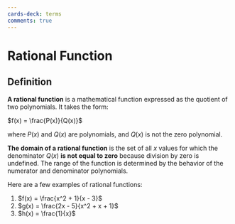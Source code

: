```yaml
---
cards-deck: terms
comments: true
---
```


# Rational Function

## Definition []()

**A rational function** is a mathematical function expressed as the quotient of two polynomials. It takes the form:

$f(x) = \frac{P(x)}{Q(x)}$

where $P(x)$ and $Q(x)$ are polynomials, and $Q(x)$ is not the zero polynomial.

[](1713280899610)


**The domain of a rational function** is the set of all $x$ values for which the denominator $Q(x)$ **is not equal to
zero** because division by zero is undefined. The range of the function is determined by the behavior of the numerator
and denominator polynomials.

Here are a few examples of rational functions:

1. $f(x) = \frac{x^2 + 1}{x - 3}$
2. $g(x) = \frac{2x - 5}{x^2 + x + 1}$
3. $h(x) = \frac{1}{x}$

